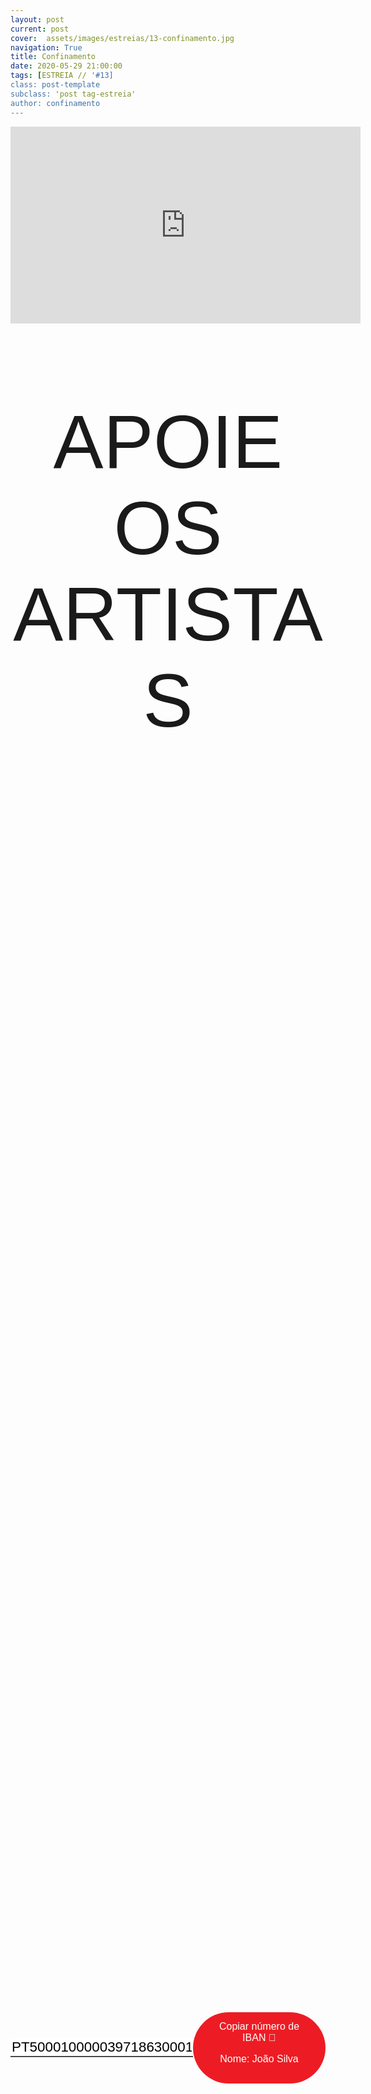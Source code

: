 ```yaml
---
layout: post
current: post
cover:  assets/images/estreias/13-confinamento.jpg
navigation: True
title: Confinamento
date: 2020-05-29 21:00:00
tags: [ESTREIA // '#13]
class: post-template
subclass: 'post tag-estreia'
author: confinamento
---
```


<!-- warning: keep the content after the ? in the link, for autoplay -->
<iframe width="560" height="315" src="https://www.youtube.com/embed/fzj0zOfyASg?rel=0&amp;autoplay=1&amp;controls=0&amp;showinfo=0" frameborder="0" allow="accelerometer; autoplay; encrypted-media; gyroscope; picture-in-picture" allowfullscreen></iframe>



<!-- CSS code for some personalization -->
<style>
    .button {
      margin: auto;  
      display: block;
      border-radius: 70px;
      background-color: #ED1C24;
      border: none;
      color: #FFFFFF;
      text-align: center;
      font-family: "Verdana", sans-serif;
      font-size: 2.6rem;
      padding: 20px;
      width: 25rem;
      transition: all 0.5s;
      cursor: pointer;
    }
    
    .button span {
      cursor: pointer;
      display: inline-block;
      position: relative;
      transition: 0.5s;
    }
    
    .button span:after {
      content: '\00bb';
      position: absolute;
      opacity: 0;
      top: 0;
      right: -20px;
      transition: 0.5s;
    }
    
    .button:hover span {
      padding-right: 25px;
    }
    
    .button:hover span:after {
      opacity: 1;
      right: 0;
       display: inline-block;
    }


    .apoia {
        font-family: "Avant Garde", Avantgarde, "Century Gothic", CenturyGothic, "AppleGothic", sans-serif;
        font-size: 3vmax;
        text-align: center;
        text-transform: uppercase;
        text-rendering: optimizeLegibility;
    }


    .iban{
      margin: auto;  
      text-align: center;
      font-family: "Verdana", sans-serif;
      font-size: 1.8rem;
      padding-top: 2rem;
    }

    .btn {
      border: none;
      background-color: inherit;
      padding: 14px 28px;
      font-size: 16px;
      cursor: pointer;
      display: inline-block;
      font-family: "Verdana", sans-serif;
      border-radius: 70px;
    }

    .btn:hover {background: #454545;}

    .success {color: green;}
    .info {color: dodgerblue;}
    .warning {color: orange;}
    .danger {color: red;}
    .default {color: black;}

    /* Blue */
    .info {
      color: white;
      background: #2196F3;
      background-color: #ED1C24;
      font-family: "Verdana", sans-serif;
    }

    .info:hover {
      background: #454545;
      color: white;
    }

    .no-outline:focus {
      outline: none;
    }

  .info_numbers{
    font-family: "Verdana", sans-serif;
    font-size: 1.4rem;
  }
    
    .centerthat{
      height: 100%;
      display: flex;
      align-items: center;
      justify-content: center;
    }

    input {
      border-top-style: hidden;
      border-right-style: hidden;
      border-left-style: hidden;
      border-bottom-style: groove;
    }

</style>

<!-- JAVASCRIPT functions for autocopying text-->
<script>
function myFunction() {
  /* Get the text field */
  var copyText = document.getElementById("myInput");

  /* Select the text field */
  copyText.select();
  copyText.setSelectionRange(0, 99999); /*For mobile devices*/

  /* Copy the text inside the text field */
  document.execCommand("copy");

  // /* Alert the copied text */
  // alert("Copied the text: " + copyText.value);
}
function myFunction2() {
  /* Get the text field */
  var copyText = document.getElementById("myInput2");

  /* Select the text field */
  copyText.select();
  copyText.setSelectionRange(0, 99999); /*For mobile devices*/

  /* Copy the text inside the text field */
  document.execCommand("copy");

  // /* Alert the copied text */
  // alert("Copied the text: " + copyText.value);
}
</script>




<div class="center">
    <p class = "apoia">Apoie os artistas</p> 
    <!--<button class="button" onclick="window.location.href = 'https://www.paypal.com/cgi-bin/webscr?cmd=_s-xclick&hosted_button_id=DTSA4ZZX8P7AC&source=url';"><span>PayPal </span></button>-->
<br>
<div class = "centerthat">
  <!-- The text field -->
  <input type="text" class="no-outline info_numbers" value="PT50001000003971863000192" id="myInput"> 
  <!-- The button used to copy the text -->
  <button class="btn info"  onclick="myFunction()">Copiar número de IBAN 🏧 <br />

  Nome: João Silva </button>
</div>
<br>
<br>


</div>  



<br>

Esperamos demasiado tempo para fazer o que tem de ser feito, num mundo que só nos dá um dia de cada vez, sem nenhuma garantia do amanhã. Enquanto lamentamos que a vida é curta, agimos como se tivéssemos à nossa disposição uma quantidade inesgotável de tempo.
Esperamos demasiado tempo para ler livros, ouvir músicas, ver os quadros que estão à nossa espera para nos alargar a mente, enriquecer o nosso espírito e expandir a nossa alma.
Esperamos demasiado tempo nos bastidores, e a vida tem um papel para desempenhar no palco.
O João e a Leonor são dois actores que, tal como muitos outros, viram os seus projectos de teatro serem cancelados/adiados devido ao estado de emergência imposto a nível mundial. Mas parar é morrer e, como tal, propuseram-se a criar algo que lhes fizesse sentido, que não lhes adormecesse a vontade de estar em palco, a vontade de imaginar, e o mais importante, a vontade de viver.

“E se o pior acontecer, iremos de sorriso na cara.”


## Segue o seu trabalho

### Jean Silva
* Instagram: <a href="https://www.instagram.com/ideolojean/">https://www.instagram.com/ideolojean/</a>

### Leonor Zarcos
* Instagram: <a href="https://www.instagram.com/leonor_zarcos/">https://www.instagram.com/leonor_zarcos/</a>


